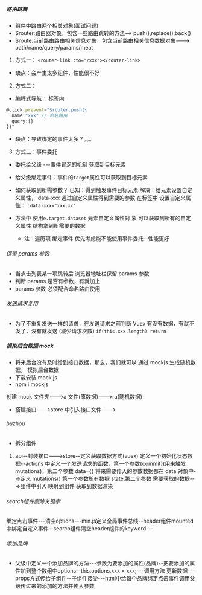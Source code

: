 ##### 路由跳转

- 组件中路由两个相关对象(面试问题)
- \$router:路由器对象，包含一些路由跳转的方法--> push(),replace(),back()
- \$route:当前路由路由相关信息对象，包含当前路由相关信息数据对象---> path/name/query/params/meat

1. 方式一：
   `<router-link :to="/xxx"></router-link>`

- 缺点：会产生太多组件，性能很不好

2. 方式二：

- 编程式导航：
  标签内

```js
@click.prevent="$router.push({
  name:"xxx" // 命名路由
  query:{}
})"
```

- 缺点：导致绑定的事件太多？。。。

3. 方式三：事件委托

- 委托给父级 ---事件冒泡的机制 获取到目标元素
- 给父级绑定事件：事件的`target`属性可以获取到目标元素
- 如何获取到所需参数？
  已知：得到触发事件目标元素
  解决：给元素设置自定义属性，:data-xxx 通过自定义属性得到需要的参数
  在标签中 设置自定义属性：
  `:data-xxx="xxx.xx"`
- 方法中 使用`e.target.dataset` 元素自定义属性对 象 可以获取到所有的自定义属性 结构拿到所需要的数据

  - 注：遍历项 绑定事件 优先考虑能不能使用事件委托--性能更好

###### 保留 params 参数

- 当点击列表某一项跳转后 浏览器地址栏保留 params 参数
- 判断 params 是否有参数，有就加上
- params 参数 必须配合命名路由使用

###### 发送请求复用

- 为了不重复发送一样的请求，在发送请求之前判断 Vuex 有没有数据，有就不发了，没有就发送 (减少请求次数)
  `if(this.xxx.length) return`

##### 模拟后台数据 mock

- 将来后台没有及时给到接口数据，那么，我们就可以 通过 mockjs 生成随机数据， 模拟后台数据
- 下载安装 mock.js
- npm i mockjs

创建 mock 文件夹--->a 文件(原数据)--->ra(随机数据)

- 搭建接口--->store 中引入接口文件--->

###### buzhou

- 拆分组件

1. api--封装接口--->store--定义获取数据方式(vuex) 定义一个初始化状态数据--actions 中定义一个发送请求的函数，第一个参数{commit}(用来触发 mutations)，第二个参数 data={} 将来需要传入的参数数据都在 data 对象中-->定义 mutations() 第一个参数所有数据 state,第二个参数 需要获取的数据--->组件中引入 映射到组件 获取到数据渲染


###### search组件删除关键字
绑定点击事件---清空options---min.js定义全局事件总线--header组件mounted中绑定自定义事件--search组件清空header组件的keyword---

###### 添加品牌
-  父级中定义一个添加品牌的方法---参数为要添加的属性(品牌)--把要添加的属性加到整个数组中options--this.options.xxx = xxx;---调用方法 更新数据---props方式传给子组件--子组件接受---html中给每个品牌绑定点击事件调用父级传过来的添加的方法并传入参数